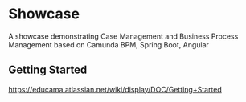 # Showcase
A showcase demonstrating Case Management and Business Process Management based on Camunda BPM, Spring Boot, Angular 

## Getting Started
https://educama.atlassian.net/wiki/display/DOC/Getting+Started

